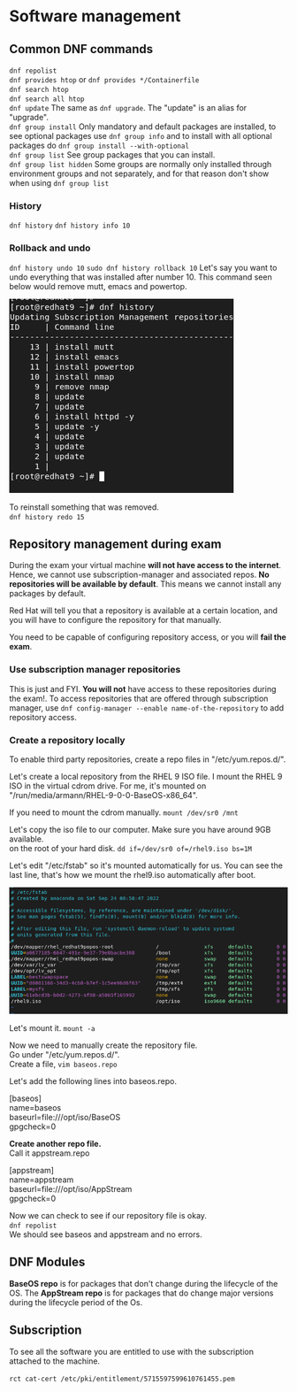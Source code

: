 # Software management

## Common DNF commands

``dnf repolist`` \
``dnf provides htop`` or ``dnf provides */Containerfile`` \
``dnf search htop`` \
``dnf search all htop`` \
``dnf update`` The same as ``dnf upgrade``. The "update" is an alias for "upgrade". \
``dnf group install`` Only mandatory and default packages are installed, to see optional packages use ``dnf group info`` and to install with all optional packages do ``dnf group install --with-optional`` \
``dnf group list`` See group packages that you can install. \
``dnf group list hidden`` Some groups are normally only installed through environment groups and not separately, and for that reason don't show when using ``dnf group list``

### History
``dnf history``
``dnf history info 10`` 

### Rollback and undo
``dnf history undo 10``
``sudo dnf history rollback 10`` Let's say you want to undo everything that was installed after number 10. This command seen below would remove mutt, emacs and powertop.

![dnf rollback](pictures/rollback.png)

To reinstall something that was removed. \
``dnf history redo 15``

## Repository management during exam

During the exam your virtual machine **will not have access to the internet**. Hence, we cannot use subscription-manager and associated repos. **No repositories will be available by default**. This means we cannot install any packages by default.

Red Hat will tell you that a repository is available at a certain location, and you will have to configure the repository for that manually.

You need to be capable of configuring repository access, or you will **fail the exam**.

### Use subscription manager repositories
This is just and FYI. **You will not** have access to these repositories during the exam!.
To access repositories that are offered through subscription manager, use ``dnf config-manager --enable name-of-the-repository`` to add repository access.

### Create a repository locally
To enable third party repositories, create a repo files in "/etc/yum.repos.d/". 

Let's create a local repository from the RHEL 9 ISO file.
I mount the RHEL 9 ISO in the virtual cdrom drive.
For me, it's mounted on "/run/media/armann/RHEL-9-0-0-BaseOS-x86_64".

If you need to mount the cdrom manually. ``mount /dev/sr0 /mnt``

Let's copy the iso file to our computer. Make sure you have around 9GB available.            
on the root of your hard disk. ``dd if=/dev/sr0 of=/rhel9.iso bs=1M``

Let's edit "/etc/fstab" so it's mounted automatically for us. You can see the last line, that's how we mount the rhel9.iso automatically after boot.

![repository](pictures/repo.png)

Let's mount it.  ``mount -a``

Now we need to manually create the repository file. \
Go under "/etc/yum.repos.d/". \
Create a file, ``vim baseos.repo``

Let's add the following lines into baseos.repo.

[baseos] \
name=baseos \
baseurl=file:///opt/iso/BaseOS \
gpgcheck=0

**Create another repo file.** \
Call it appstream.repo

[appstream] \
name=appstream \
baseurl=file:///opt/iso/AppStream \
gpgcheck=0 

Now we can check to see if our repository file is okay. \
``dnf repolist`` \
We should see baseos and appstream and no errors.

## DNF Modules

**BaseOS repo** is for packages that don't change during the lifecycle of the OS.
The **AppStream repo** is for packages that do change major versions during
the lifecycle period of the Os.

## Subscription

To see all the software you are entitled to use with the subscription attached to the machine.

``rct cat-cert /etc/pki/entitlement/5715597599610761455.pem``
